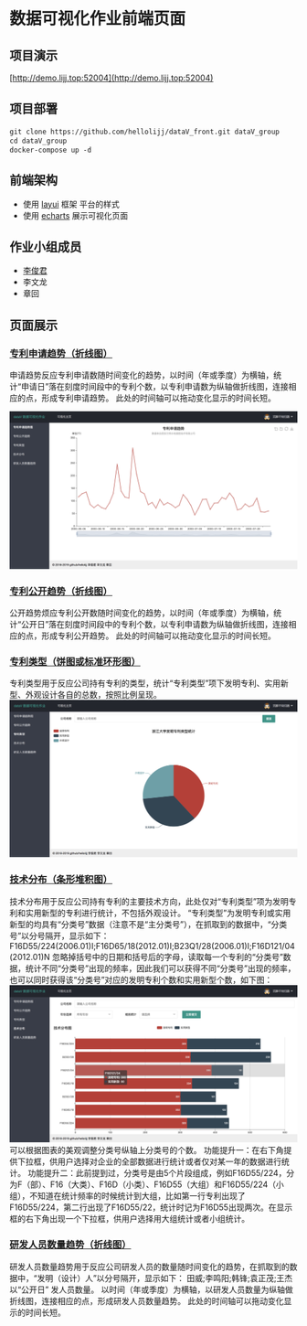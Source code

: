 # 数据可视化作业前端页面

## 项目演示

[http://demo.lijj.top:52004](http://demo.lijj.top:52004)

## 项目部署
```
git clone https://github.com/hellolijj/dataV_front.git dataV_group
cd dataV_group
docker-compose up -d
```

## 前端架构

- 使用 [layui](https://www.layui.com/) 框架 平台的样式
- 使用 [echarts](http://echarts.baidu.com/) 展示可视化页面


## 作业小组成员
- [李俊君](https://github.com/hellolijj)
- 李文龙
- 章回

## 页面展示

### [专利申请趋势（折线图）](index.html)
申请趋势反应专利申请数随时间变化的趋势，以时间（年或季度）为横轴，统计“申请日”落在刻度时间段中的专利个数，以专利申请数为纵轴做折线图，连接相应的点，形成专利申请趋势。
此处的时间轴可以拖动变化显示的时间长短。

![专利申请趋势（折线图）](public/images/index.jpg)

### [专利公开趋势（折线图）](public.html)
公开趋势烦应专利公开数随时间变化的趋势，以时间（年或季度）为横轴，统计“公开日”落在刻度时间段中的专利个数，以专利申请数为纵轴做折线图，连接相应的点，形成专利公开趋势。
此处的时间轴可以拖动变化显示的时间长短。

### [专利类型（饼图或标准环形图）](type.html)
专利类型用于反应公司持有专利的类型，统计“专利类型”项下发明专利、实用新型、外观设计各自的总数，按照比例呈现。
![专利类型（饼图或标准环形图）](public/images/type.png)

### [技术分布（条形堆积图）](technology.html)
技术分布用于反应公司持有专利的主要技术方向，此处仅对“专利类型”项为发明专利和实用新型的专利进行统计，不包括外观设计。
	“专利类型”为发明专利或实用新型的均具有“分类号”数据（注意不是“主分类号”），在抓取到的数据中，“分类号”以分号隔开，显示如下：
F16D55/224(2006.01)I;F16D65/18(2012.01)I;B23Q1/28(2006.01)I;F16D121/04(2012.01)N
忽略掉括号中的日期和括号后的字母，读取每一个专利的“分类号”数据，统计不同“分类号”出现的频率，因此我们可以获得不同“分类号”出现的频率，也可以同时获得该“分类号”对应的发明专利个数和实用新型个数，如下图：
![技术分布（条形堆积图）](public/images/technology.png)
可以根据图表的美观调整分类号纵轴上分类号的个数。
	功能提升一：在右下角提供下拉框，供用户选择对企业的全部数据进行统计或者仅对某一年的数据进行统计。
功能提升二：此前提到过，分类号是由5个片段组成，例如F16D55/224，分为F（部）、F16（大类）、F16D（小类）、F16D55（大组）和F16D55/224（小组），不知道在统计频率的时候统计到大组，比如第一行专利出现了F16D55/224，第二行出现了F16D55/22，统计时记为F16D55出现两次。在显示框的右下角出现一个下拉框，供用户选择用大组统计或者小组统计。

### [研发人员数量趋势（折线图）](research.html)
研发人员数量趋势用于反应公司研发人员的数量随时间变化的趋势，在抓取到的数据中，“发明（设计）人”以分号隔开，显示如下：
	田威;李鸣阳;韩锋;袁正茂;王杰
	以“公开日”	发人员数量。
以时间（年或季度）为横轴，以研发人员数量为纵轴做折线图，连接相应的点，形成研发人员数量趋势。
	此处的时间轴可以拖动变化显示的时间长短。




